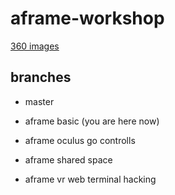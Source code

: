 # aframe-workshop


[360 images](https://unsplash.com/search/photos/360)


## branches

- master

- aframe basic (you are here now)

- aframe oculus go controlls

- aframe shared space

- aframe vr web terminal hacking

